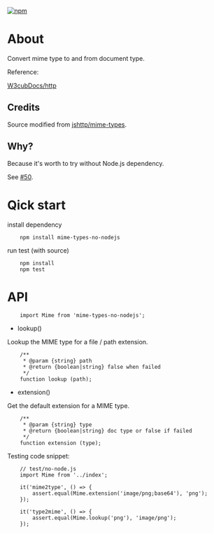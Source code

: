  [![npm](https://img.shields.io/npm/v/mime-types-no-nodejs?logo=npm)](https://npmjs.org/package/mime-types-no-nodejs)

# About

Convert mime type to and from document type.

Reference:

[W3cubDocs/http](https://docs.w3cub.com/http/basics_of_http/mime_types/complete_list_of_mime_types)

## Credits

Source modified from [jshttp/mime-types](https://github.com/jshttp/mime-types).

## Why?

Because it's worth to try without Node.js dependency.

See [#50](https://github.com/jshttp/mime-types/issues/50#issuecomment-442916069).

# Qick start

install dependency

```
    npm install mime-types-no-nodejs
```

run test (with source)

```
    npm install
    npm test
```

# API

```
    import Mime from 'mime-types-no-nodejs';
```

- lookup()

Lookup the MIME type for a file / path extension.

```
    /**
     * @param {string} path
     * @return {boolean|string} false when failed
     */
    function lookup (path);
```

- extension()

Get the default extension for a MIME type.

```
    /**
     * @param {string} type
     * @return {boolean|string} doc type or false if failed
     */
    function extension (type);
```

Testing code snippet:

```
    // test/no-node.js
    import Mime from '../index';

    it('mime2type', () => {
        assert.equal(Mime.extension('image/png;base64'), 'png');
    });

    it('type2mime', () => {
        assert.equal(Mime.lookup('png'), 'image/png');
    });
```
